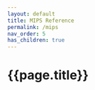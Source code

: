 ```yaml
---
layout: default
title: MIPS Reference
permalink: /mips
nav_order: 5
has_children: true
---
```


# {{page.title}}

